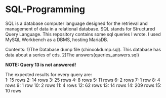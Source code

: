 # SQL-Programming
SQL is a database computer language designed for the retrieval and management of data in a relational database. SQL stands for Structured Query Language. This repository contains some sql queries I wrote. I used MySQL Workbench as a DBMS, hosting MariaDB.

Contents:
1)The Database dump file (chinookdump.sql). This database has data about a series of cds.
2)The answers(queries_answers.sql)

**NOTE: Query 13 is not answered!**

The expected results for every query are: \
1: 15 rows
2: 14 rows
3: 25 rows
4: 8 rows
5: 11 rows
6: 2 rows
7: 1 row
8: 4 rows
9: 1 row
10: 2 rows
11: 4 rows
12: 62 rows
13: 14 rows
14: 209 rows
15: 10 rows
